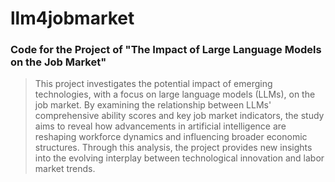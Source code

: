 # llm4jobmarket
### Code for the Project of "The Impact of Large Language Models on the Job Market"

> This project investigates the potential impact of emerging technologies, with a focus on large language models (LLMs), on the job market. By examining the relationship between LLMs' comprehensive ability scores and key job market indicators, the study aims to reveal how advancements in artificial intelligence are reshaping workforce dynamics and influencing broader economic structures. Through this analysis, the project provides new insights into the evolving interplay between technological innovation and labor market trends. 
